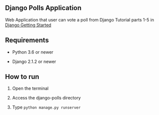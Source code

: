 ## Django Polls Application

Web Application that user can vote a poll from Django Tutorial parts 1-5 in [Django Getting Started](https://docs.djangoproject.com/en/2.2/intro/)

## Requirements

* Python 3.6 or newer

* Django 2.1.2 or newer

## How to run

1. Open the terminal

2. Access the django-polls directory

3. Type `python manage.py runserver`
